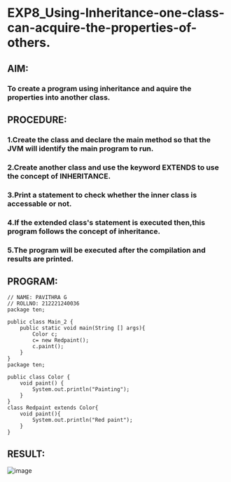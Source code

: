 # EXP8_Using-Inheritance-one-class-can-acquire-the-properties-of-others.
## AIM:
### To create a program using inheritance and aquire the properties into another class.
## PROCEDURE:
### 1.Create the class and declare the main method so that the JVM will identify the main program to run.
### 2.Create another class and use the keyword EXTENDS to use the concept of INHERITANCE.
### 3.Print a statement to check whether the inner class is accessable or not. 
### 4.If the extended class's statement is executed then,this program follows the concept of inheritance.
### 5.The program will be executed after the compilation and results are printed.
## PROGRAM:
```
// NAME: PAVITHRA G
// ROLLNO: 212221240036
package ten;

public class Main_2 {
    public static void main(String [] args){
        Color c;
        c= new Redpaint();
        c.paint();
    }
}
package ten;

public class Color {
    void paint() {
        System.out.println("Painting");
    }
}
class Redpaint extends Color{
    void paint(){
        System.out.println("Red paint");
    }
}

```

## RESULT:
![image](https://github.com/gpavithra673/EXP8_Using-Inheritance-one-class-can-acquire-the-properties-of-others./assets/93427264/26d47163-25fc-4264-9a7b-f1524b20116f)
